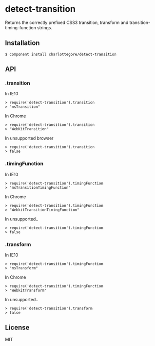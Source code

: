 # detect-transition

  Returns the correctly prefixed CSS3 transition, transform and transition-timing-function strings.

## Installation

    $ component install charlottegore/detect-transition

## API

### .transition

  In IE10
  
    > require('detect-transition').transition
    > "msTransition"

  In Chrome
  
    > require('detect-transition').transition
    > "WebKitTransition"

  In unsupported browser
  
    > require('detect-transition').transition
    > false

### .timingFunction

  In IE10
  
    > require('detect-transition').timingFunction
    > "msTransitionTimingFunction"
  
  In Chrome

    > require('detect-transition').timingFunction
    > "WebkitTransitionTimingFunction"

  In unsupported..

    > require('detect-transition').timingFunction
    > false

### .transform

  In IE10
  
    > require('detect-transition').timingFunction
    > "msTransform"
  
  In Chrome

    > require('detect-transition').timingFunction
    > "WebkitTransform"

  In unsupported..

    > require('detect-transition').transform
    > false

## License

  MIT
